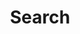 ---
title: "Search"
slug: "search"
layout: "search"
hidden: true
outputs:
    - html
    - json
menu:
    main:
        weight: -60
        params: 
            icon: search
---